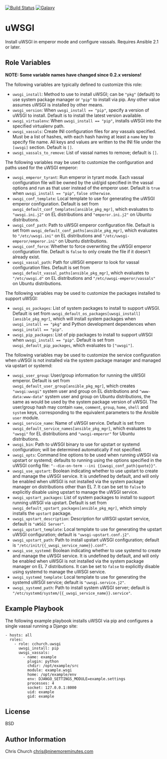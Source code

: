 [![Build Status](http://img.shields.io/travis/cchurch/ansible-role-uwsgi.svg)](https://travis-ci.org/cchurch/ansible-role-uwsgi)
[![Galaxy](http://img.shields.io/badge/galaxy-cchurch.uwsgi-blue.svg)](https://galaxy.ansible.com/cchurch/uwsgi/)

uWSGI
=====

Install uWSGI in emperor mode and configure vassals. Requires Ansible 2.1 or
later.

Role Variables
--------------

**NOTE: Some variable names have changed since 0.2.x versions!**

The following variables are typically defined to customize this role:

- `uwsgi_install`: Method to use to install uWSGI; can be `"pkg"` (default) to
  use system package manager or `"pip"` to install via pip. Any other value
  assumes uWSGI is installed by other means.
- `uwsgi_version`: When `uwsgi_install == "pip"`, specify a version of uWSGI to
  install. Default is to install the latest version available.
- `uwsgi_virtualenv`: When `uwsgi_install == "pip"`, installs uWSGI into the
  specified virtualenv path.
- `uwsgi_vassals`: Create INI configuration files for any vassals specified.
  Must be a list of hashes, with each hash having at least a `name` key to
  specify file name. All keys and values are written to the INI file under the
  `[uwsgi]` section. Default is `[]`.
- `uwsgi_vassals_to_remove`: List of vassal names to remove; default is `[]`.

The following variables may be used to customize the configuration and paths
used for the uWSGI emperor:

- `uwsgi_emperor_tyrant`: Run emperor in tyrant mode.  Each vassal configuration
  file will be owned by the uid/gid specified in the vassal options and run as
  that user instead of the emperor user.  Default is `true` when
  `uwsgi_install == "pip"`, `false otherwise`.
- `uwsgi_conf_template`: Local template to use for generating the uWSGI emperor
  configuration. Default is set from `uwsgi_default_conf_templates[ansible_pkg_mgr]`,
  which evaluates to `"uwsgi.ini.j2"` on EL distributions and `"emperor.ini.j2"`
  on Ubuntu distributions.
- `uwsgi_conf_path`: Path to uWSGI emperor configuration file. Default is set
  from `uwsgi_default_conf_paths[ansible_pkg_mgr]`, which evaluates to
  `"/etc/uwsgi.ini"` on EL distributions and `"/etc/uwsgi-emperor/emperor.ini"`
  on Ubuntu distributions.
- `uwsgi_conf_force`: Whether to force overwriting the uWSGI emperor
  configuration file. Default is `false` to only create the file if it doesn't
  already exist.
- `uwsgi_vassal_path`: Path for uWSGI emperor to look for vassal configuration
  files. Default is set from `uwsgi_default_vassal_paths[ansible_pkg_mgr]`,
  which evaluates to `"/etc/uwsgi.d"` on EL distributions and
  `"/etc/uwsgi-emperor/vassals"` on Ubuntu distributions.

The following variables may be used to customize the packages installed to
support uWSGI:

- `uwsgi_os_packages`: List of system packages to install to support uWSGI.
  Default is set from `uwsgi_default_os_packages[uwsgi_install][ansible_pkg_mgr]`,
  which will install system packages when `uwsgi_install == "pkg"` and Python
  development dependences when `uwsgi_install == "pip"`.
- `uwsgi_pip_packages`: List of pip packages to install to support uWSGI when
  `uwsgi_install == "pip"`. Default is set from `uwsgi_default_pip_packages`,
  which evaluates to `["uwsgi"]`.

The following variables may be used to customize the service configuration when
uWSGI is not installed via the system package manager and managed via upstart or
systemd:

- `uwsgi_user_group`: User/group information for running the uWSGI emperor.
  Default is set from `uwsgi_default_user_group[ansible_pkg_mgr]`, which creates
  `"uwsgi:uwsgi"` system user and group on EL distributions and
  `"www-data:www-data"` system user and group on Ubuntu distributions, the same
  as would be used by the system package version of uWSGI. The user/group hash
  may contain `name`, `comment`, `group`, `home`, `shell` and `system` keys,
  corresponding to the equivalent parameters to the Ansible `user` module.
- `uwsgi_service_name`: Name of uWSGI service. Default is set from
  `uwsgi_default_service_names[ansible_pkg_mgr]`, which evaluates to `"uwsgi"`
  for EL distributions and `"uwsgi-emperor"` for Ubuntu distributions.
- `uwsgi_bin`: Path to uWSGI binary to use for upstart or systemd configuration;
  will be determined automatically if not specified.
- `uwsgi_opts`: Command line options to be used when running uWSGI via
  upstart or systemd; defaults to running using the options specified in the
  uWSGI config file: `"--die-on-term --ini {{uwsgi_conf_path|quote}}"`.
- `uwsgi_use_upstart`: Boolean indicating whether to use upstart to create and
  manage the uWSGI service. It is undefined by default, and will only be enabled
  when uWSGI is not installed via the system package manager on distributions
  other than EL 7. It can be set to `false` to explicitly disable using upstart
  to manage the uWSGI service.
- `uwsgi_upstart_packages`: List of system packages to install to support
  running uWSGI via upstart. Default is set from
  `uwsgi_default_upstart_packages[ansible_pkg_mgr]`, which simply installs the
  `upstart` package.
- `uwsgi_upstart_description`: Description for uWSGI upstart service, default is
  `"uWSGI Server"`.
- `uwsgi_upstart_template`: Local template to use for generating the upstart
  uWSGI configuration; default is `"uwsgi-upstart.conf.j2"`.
- `uwsgi_upstart_path`: Path to install upstart uWSGI configuration; default is
  `"/etc/init/{{_uwsgi_service_name}}.conf"`.
- `uwsgi_use_systemd`: Boolean indicating whether to use systemd to create and
  manage the uWSGI service. It is undefined by default, and will only be enabled
  when uWSGI is not installed via the system package manager on EL 7
  distributions. It can be set to `false` to explicitly disable using systemd to
  manage the uWSGI service.
- `uwsgi_systemd_template`: Local template to use for generating the systemd
  uWSGI service; default is `"uwsgi.service.j2"`.
- `uwsgi_systemd_path`: Path to install system uWSGI server; default is
  `"/etc/systemd/system/{{_uwsgi_service_name}}.service"`.

Example Playbook
----------------

The following example playbook installs uWSGI via pip and configures a single
vassal running a Django site:

    - hosts: all
      roles:
        - role: cchurch.uwsgi
          uwsgi_install: pip
          uwsgi_vassals:
            - name: example
              plugin: python
              chdir: /opt/example/src
              module: example.wsgi
              home: /opt/example/env
              env: DJANGO_SETTINGS_MODULE=example.settings
              processes: 4
              socket: 127.0.0.1:8000
              uid: example
              gid: example

License
-------

BSD

Author Information
------------------

Chris Church <chris@ninemoreminutes.com>
